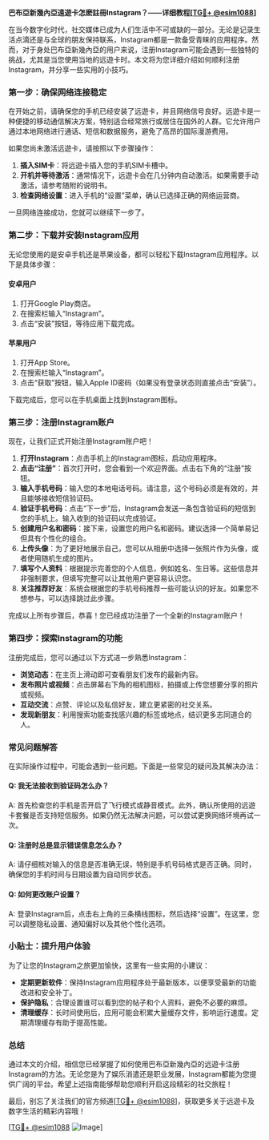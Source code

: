 **巴布亞新幾內亞遠遊卡怎麽註冊Instagram？——详细教程[[TG💪+ @esim1088](https://t.me/s/esim1088)]**

在当今数字化时代，社交媒体已成为人们生活中不可或缺的一部分。无论是记录生活点滴还是与全球的朋友保持联系，Instagram都是一款备受青睐的应用程序。然而，对于身处巴布亞新幾內亞的用户来说，注册Instagram可能会遇到一些独特的挑战，尤其是当您使用当地的远遊卡时。本文将为您详细介绍如何顺利注册Instagram，并分享一些实用的小技巧。

### **第一步：确保网络连接稳定**

在开始之前，请确保您的手机已经安装了远遊卡，并且网络信号良好。远遊卡是一种便捷的移动通信解决方案，特别适合经常旅行或居住在国外的人群。它允许用户通过本地网络进行通话、短信和数据服务，避免了高昂的国际漫游费用。

如果您尚未激活远遊卡，请按照以下步骤操作：

1. **插入SIM卡**：将远遊卡插入您的手机SIM卡槽中。
2. **开机并等待激活**：通常情况下，远遊卡会在几分钟内自动激活。如果需要手动激活，请参考随附的说明书。
3. **检查网络设置**：进入手机的“设置”菜单，确认已选择正确的网络运营商。

一旦网络连接成功，您就可以继续下一步了。

### **第二步：下载并安装Instagram应用**

无论您使用的是安卓手机还是苹果设备，都可以轻松下载Instagram应用程序。以下是具体步骤：

#### **安卓用户**
1. 打开Google Play商店。
2. 在搜索栏输入“Instagram”。
3. 点击“安装”按钮，等待应用下载完成。

#### **苹果用户**
1. 打开App Store。
2. 在搜索栏输入“Instagram”。
3. 点击“获取”按钮，输入Apple ID密码（如果没有登录状态则直接点击“安装”）。

下载完成后，您可以在手机桌面上找到Instagram图标。

### **第三步：注册Instagram账户**

现在，让我们正式开始注册Instagram账户吧！

1. **打开Instagram**：点击手机上的Instagram图标，启动应用程序。
2. **点击“注册”**：首次打开时，您会看到一个欢迎界面。点击右下角的“注册”按钮。
3. **输入手机号码**：输入您的本地电话号码。请注意，这个号码必须是有效的，并且能够接收短信验证码。
4. **验证手机号码**：点击“下一步”后，Instagram会发送一条包含验证码的短信到您的手机上。输入收到的验证码以完成验证。
5. **创建用户名和密码**：接下来，设置您的用户名和密码。建议选择一个简单易记但具有个性化的组合。
6. **上传头像**：为了更好地展示自己，您可以从相册中选择一张照片作为头像，或者使用随机生成的图片。
7. **填写个人资料**：根据提示完善您的个人信息，例如姓名、生日等。这些信息并非强制要求，但填写完整可以让其他用户更容易认识您。
8. **关注推荐好友**：系统会根据您的手机号码推荐一些可能认识的好友。如果您不想参与，可以选择跳过此步骤。

完成以上所有步骤后，恭喜！您已经成功注册了一个全新的Instagram账户！

### **第四步：探索Instagram的功能**

注册完成后，您可以通过以下方式进一步熟悉Instagram：

- **浏览动态**：在主页上滑动即可查看朋友们发布的最新内容。
- **发布照片或视频**：点击屏幕右下角的相机图标，拍摄或上传您想要分享的照片或视频。
- **互动交流**：点赞、评论以及私信好友，建立更紧密的社交关系。
- **发现新朋友**：利用搜索功能查找感兴趣的标签或地点，结识更多志同道合的人。

### **常见问题解答**

在实际操作过程中，可能会遇到一些问题。下面是一些常见的疑问及其解决办法：

#### **Q: 我无法接收到验证码怎么办？**
A: 首先检查您的手机是否开启了飞行模式或静音模式。此外，确认所使用的远遊卡套餐是否支持短信服务。如果仍然无法解决问题，可以尝试更换网络环境再试一次。

#### **Q: 注册时总是显示错误信息怎么办？**
A: 请仔细核对输入的信息是否准确无误，特别是手机号码格式是否正确。同时，确保您的手机时间与日期设置为自动同步状态。

#### **Q: 如何更改账户设置？**
A: 登录Instagram后，点击右上角的三条横线图标，然后选择“设置”。在这里，您可以调整隐私设置、通知偏好以及其他个性化选项。

### **小贴士：提升用户体验**

为了让您的Instagram之旅更加愉快，这里有一些实用的小建议：

- **定期更新软件**：保持Instagram应用程序处于最新版本，以便享受最新的功能改进和安全补丁。
- **保护隐私**：合理设置谁可以看到您的帖子和个人资料，避免不必要的麻烦。
- **清理缓存**：长时间使用后，应用可能会积累大量缓存文件，影响运行速度。定期清理缓存有助于提高性能。

### **总结**

通过本文的介绍，相信您已经掌握了如何使用巴布亞新幾內亞的远遊卡注册Instagram的方法。无论您是为了娱乐消遣还是职业发展，Instagram都能为您提供广阔的平台。希望上述指南能够帮助您顺利开启这段精彩的社交旅程！

最后，别忘了关注我们的官方频道[[TG💪+ @esim1088](https://t.me/s/esim1088)]，获取更多关于远遊卡及数字生活的精彩内容哦！

[[TG💪+ @esim1088](https://t.me/s/esim1088) ![Image](https://i.postimg.cc/4NQfJmqS/Snipaste-2025-05-13-00-14-12.png)]